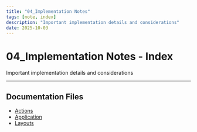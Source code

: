 ```yaml
---
title: "04_Implementation Notes"
tags: [note, index]
description: "Important implementation details and considerations"
date: 2025-10-03
---
```


# 04_Implementation Notes - Index

Important implementation details and considerations

---

## Documentation Files

- [Actions](notes/actions)
- [Application](notes/application)
- [Layouts](notes/layouts)
